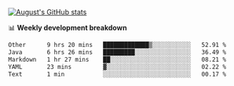 
[![August's GitHub stats](https://github-readme-stats.vercel.app/api?username=zou-weidong&show_icons=true&theme=radical)](https://github.com/zou-weidong)


📊 **Weekly development breakdown**
<!--START_SECTION:waka-->

```txt
Other      9 hrs 20 mins   █████████████▒░░░░░░░░░░░   52.91 %
Java       6 hrs 26 mins   █████████░░░░░░░░░░░░░░░░   36.49 %
Markdown   1 hr 27 mins    ██░░░░░░░░░░░░░░░░░░░░░░░   08.21 %
YAML       23 mins         ▓░░░░░░░░░░░░░░░░░░░░░░░░   02.22 %
Text       1 min           ░░░░░░░░░░░░░░░░░░░░░░░░░   00.17 %
```

<!--END_SECTION:waka-->
